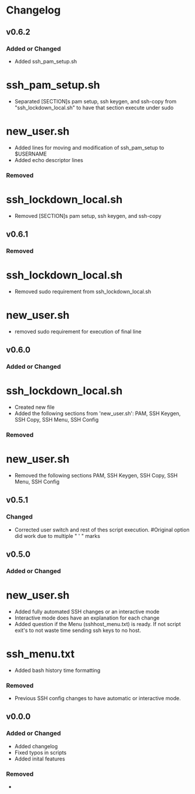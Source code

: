 # Changelog


## v0.6.2
### Added or Changed
- Added ssh_pam_setup.sh
# ssh_pam_setup.sh
- Separated [SECTION]s pam setup, ssh keygen, and ssh-copy from "ssh_lockdown_local.sh" to have that section execute under sudo
# new_user.sh
- Added lines for moving and modification of ssh_pam_setup to $USERNAME
- Added echo descriptor lines


### Removed
# ssh_lockdown_local.sh
- Removed [SECTION]s pam setup, ssh keygen, and ssh-copy



## v0.6.1

### Removed
# ssh_lockdown_local.sh
- Removed sudo requirement from ssh_lockdown_local.sh

# new_user.sh
- removed sudo requirement for execution of final line

## v0.6.0

### Added or Changed
# ssh_lockdown_local.sh
- Created new file
- Added the following sections from 'new_user.sh': PAM, SSH Keygen, SSH Copy, SSH Menu, SSH Config

### Removed
# new_user.sh
- Removed the following sections PAM, SSH Keygen, SSH Copy, SSH Menu, SSH Config

## v0.5.1

### Changed
- Corrected user switch and rest of thes script execution. #Original option did work due to multiple " ' " marks


## v0.5.0

### Added or Changed
# new_user.sh
- Added fully automated SSH changes or an interactive mode
- Interactive mode does have an explanation for each change
- Added question if the Menu (sshhost_menu.txt) is ready. If not script exit's to not waste time sending ssh keys to no host.

# ssh_menu.txt
- Added bash history time formatting

### Removed
- Previous SSH config changes to have automatic or interactive mode.

## v0.0.0

### Added or Changed
- Added changelog
- Fixed typos in scripts
- Added inital features

### Removed

- 
